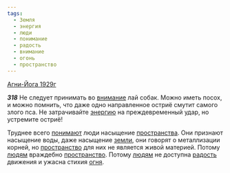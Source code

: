 ```yaml
---
tags:
  - Земля
  - энергия
  - люди
  - понимание
  - радость
  - внимание
  - огонь
  - пространство
---
```


[Агни-Йога 1929г](/agni/1929)

___318___
Не следует принимать во [внимание](/tag/#внимание) лай собак. Можно иметь посох, и можно помнить, что даже одно направленное остриё смутит самого злого пса. Не затрачивайте [энергию](/tag/#энергия) на преждевременный удар, но устремите остриё!   

Труднее всего [понимают](/tag/#понимание) люди насыщение [пространства](/tag/#[пространство](/tag/#пространство)). Они признают насыщение воды, даже насыщение [земли](/tag/#Земля), они говорят о металлизации корней, но [пространство](/tag/#пространство) для них не является живой материей. Потому [людям](/tag/#люди) враждебно [пространство](/tag/#пространство). Потому [людям](/tag/#люди) не доступна [радость](/tag/#радость) движения и ужасна стихия [огня](/tag/#огонь).